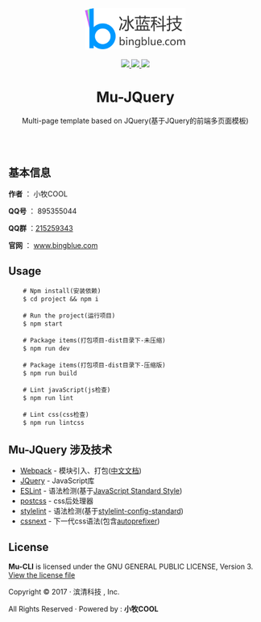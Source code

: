 <div align="center">
  <a href="https://github.com/bingblue/mu-cli">
    <img width="200" heigth="200" src="https://github.com/bingblue/group/blob/master/public/img/logo-all.png">
  </a>
  <br>
  <br>
	<a href="https://standardjs.com">
		<img src="https://img.shields.io/badge/code_style-standard-brightgreen.svg">
	</a>
  <a href="https://github.com/stylelint/stylelint">
		<img src="https://img.shields.io/badge/css%20style-stylelint-brightgreen.svg">
	</a>
  <a href="https://jq.qq.com/?_wv=1027&k=5tyQDAd">
		<img src="https://img.shields.io/badge/QQ%20Group-215259343-blue.svg">
	</a>
  <h1>Mu-JQuery</h1>
  <p>
    Multi-page template based on JQuery(基于JQuery的前端多页面模板)
  <p>
  <br>
  <br>
</div>

## 基本信息

**作者** ： 小牧COOL

**QQ号** ： 895355044

**QQ群** ：[215259343][11]

**官网** ： www.bingblue.com

## Usage

```console
    # Npm install(安装依赖)
    $ cd project && npm i

    # Run the project(运行项目)
    $ npm start

    # Package items(打包项目-dist目录下-未压缩)
    $ npm run dev

    # Package items(打包项目-dist目录下-压缩版)
    $ npm run build

    # Lint javaScript(js检查)
    $ npm run lint

    # Lint css(css检查)
    $ npm run lintcss
```

## Mu-JQuery 涉及技术

- [Webpack][1]   -   模块引入、打包([中文文档][5])
- [JQuery][2]    -   JavaScript库
- [ESLint][3]    -   语法检测(基于[JavaScript Standard Style][4])
- [postcss][6]   -   css后处理器
- [stylelint][7] -   语法检测(基于[stylelint-config-standard][8])
- [cssnext][9]   -   下一代css语法(包含[autoprefixer][10])


## License

**Mu-CLI** is licensed under the GNU GENERAL PUBLIC LICENSE, Version 3. [View the license file](https://github.com/xiaomucool/mu-templates/blob/master/LICENSE)

Copyright © 2017 · 滨清科技 , Inc. 

All Rights Reserved · Powered by : **小牧COOL**


[1]:https://webpack.js.org/
[2]:http://jquery.com/
[3]:http://eslint.cn/
[4]:https://github.com/standard/standard/blob/master/docs/README-zhcn.md
[5]:https://doc.webpack-china.org/
[6]:http://postcss.org/
[7]:https://github.com/stylelint/stylelint
[8]:https://github.com/stylelint/stylelint-config-standard
[9]:http://cssnext.io/
[10]:https://github.com/postcss/autoprefixer
[11]:https://jq.qq.com/?_wv=1027&k=5tyQDAd